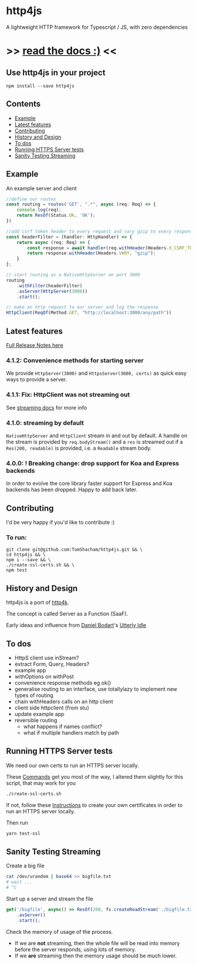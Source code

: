 # http4js

A lightweight HTTP framework for Typescript / JS, with zero dependencies

# >> [read the docs :)](https://tomshacham.github.io/http4js/) <<

## Use http4js in your project

```
npm install --save http4js
```

## Contents 

- [Example](https://github.com/tomshacham/http4js#example)
- [Latest features](https://github.com/tomshacham/http4js#latest-features)
- [Contributing](https://github.com/tomshacham/http4js#contributing)
- [History and Design](https://github.com/tomshacham/http4js#history-and-design)
- [To dos](https://github.com/tomshacham/http4js#to-dos)
- [Running HTTPS Server tests](https://github.com/tomshacham/http4js#running-https-server-tests)
- [Sanity Testing Streaming](https://github.com/tomshacham/http4js#sanity-testing-streaming)

## Example

An example server and client

```typescript
//define our routes
const routing = routes('GET', ".*", async (req: Req) => {
    console.log(req);
    return ResOf(Status.OK, 'OK');
})

//add csrf token header to every request and vary gzip to every response
const headerFilter = (handler: HttpHandler) => {
    return async (req: Req) => {
        const response = await handler(req.withHeader(Headers.X_CSRF_TOKEN, Math.random()))
        return response.withHeader(Headers.VARY, "gzip");
    }
};

// start routing as a NativeHttpServer on port 3000
routing
    .withFilter(headerFilter)
    .asServer(HttpServer(3000))
    .start();

// make an http request to our server and log the response
HttpClient(ReqOf(Method.GET, "http://localhost:3000/any/path"))
```

## Latest features

[Full Release Notes here](https://tomshacham.github.io/http4js/Release-notes/#release-notes)

### 4.1.2: Convenience methods for starting server

We provide `HttpServer(3000)` and `HttpsServer(3000, certs)` as quick easy ways to provide a server.

### 4.1.1: Fix: HttpClient was not streaming out

See [streaming docs](https://tomshacham.github.io/http4js/Request-and-response-api/#streaming) for more info

### 4.1.0: streaming by default

`NativeHttpServer` and `HttpClient` stream in and out by default. A handle on 
the stream is provided by `req.bodyStream()` and a `res` is streamed out if
a `Res(200, readable)` is provided, i.e. a `Readable` stream body.

### 4.0.0: ! Breaking change: drop support for Koa and Express backends
  
In order to evolve the core library faster support for Express and Koa backends
has been dropped. Happy to add back later.

## Contributing

I'd be very happy if you'd like to contribute :)

### To run:

```
git clone git@github.com:TomShacham/http4js.git && \ 
cd http4js && \
npm i --save && \
./create-ssl-certs.sh && \
npm test
```

## History and Design

http4js is a port of [http4k](https://github.com/http4k/http4k).

The concept is called Server as a Function (SaaF).

Early ideas and influence from [Daniel Bodart](https://github.com/bodar)'s [Utterly Idle](https://github.com/bodar/utterlyidle)


## To dos

- HttpS client use inStream?
- extract Form, Query, Headers?
- example app
- withOptions on withPost
- convenience response methods eg ok()
- generalise routing to an interface, use totallylazy to implement new types of routing
- chain withHeaders calls on an http client
- client side httpclient (from stu)
- update example app
- reversible routing
  - what happens if names conflict?
  - what if multiple handlers match by path
  
## Running HTTPS Server tests

We need our own certs to run an HTTPS server locally.

These [Commands](https://github.com/Daplie/nodejs-self-signed-certificate-example/blob/master/make-root-ca-and-certificates.sh) 
get you most of the way, I altered them slightly for this script, that may work for you 

```bash
./create-ssl-certs.sh
```

If not, follow these [Instructions](https://stackoverflow.com/questions/19665863/how-do-i-use-a-self-signed-certificate-for-a-https-node-js-server)
to create your own certificates in order to run an HTTPS server locally.

Then run 

```bash
yarn test-ssl
```

## Sanity Testing Streaming

Create a big file 

```bash
cat /dev/urandom | base64 >> bigfile.txt
# wait ...
# ^C
```

Start up a server and stream the file 

```typescript
get('/bigfile', async() => ResOf(200, fs.createReadStream('./bigfile.txt')))
    .asServer()
    .start();
```

Check the memory of usage of the process. 
- If we are **not** streaming, then the whole
file will be read into memory before the server responds, using lots of memory. 
- If we **are** streaming then the memory usage should be much lower. 
